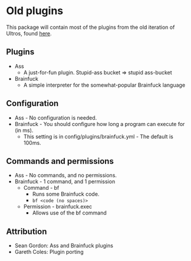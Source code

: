 Old plugins
===========

This package will contain most of the plugins from the old iteration of Ultros, found [here](https://github.com/UltrosBot/McBlockit---Helpbot/tree/master/plugins).

## Plugins

* Ass
  * A just-for-fun plugin. Stupid-ass bucket => stupid ass-bucket
* Brainfuck
  * A simple interpreter for the somewhat-popular Brainfuck language

## Configuration

* Ass - No configuration is needed.
* Brainfuck - You should configure how long a program can execute for (in ms).
  * This setting is in config/plugins/brainfuck.yml - The default is 100ms.

## Commands and permissions

* Ass - No commands, and no permissions.
* Brainfuck - 1 command, and 1 permission
  * Command - bf
    * Runs some Brainfuck code.
    * ```bf <code (no spaces)>```
  * Permission - brainfuck.exec
    * Allows use of the bf command

## Attribution

* Sean Gordon: Ass and Brainfuck plugins
* Gareth Coles: Plugin porting
